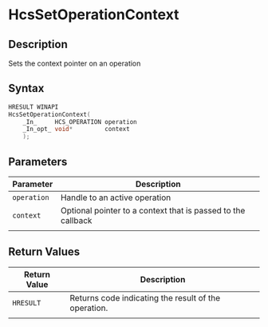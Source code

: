 # HcsSetOperationContext

## Description

Sets the context pointer on an operation

## Syntax

```cpp
HRESULT WINAPI
HcsSetOperationContext(
    _In_     HCS_OPERATION operation
    _In_opt_ void*         context
    );


```

## Parameters

|Parameter     |Description|
|---|---|
|`operation`| Handle to an active operation|
|`context`| Optional pointer to a context that is passed to the callback|
|    |    |

## Return Values

|Return Value | Description|
|---|---|
|`HRESULT`|Returns code indicating the result of the operation.|
|     |     |
